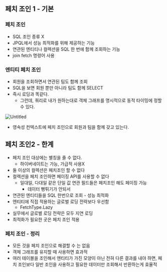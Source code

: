 ## 페치 조인 1 - 기본

### 페치 조인

- SQL 조인 종류 X
- JPQL에서 성능 최적화를 위해 제공하는 기능
- 연관된 엔티티나 컬렉션을 SQL 한 번에 함께 조회하는 기능
- join fetch 명령어 사용

### 엔티티 페치 조인

- 회원을 조회하면서 연관된 팀도 함께 조회
- SQL을 보면 회원 뿐만 아니라 팀도 함께 SELECT
- 즉시 로딩과 똑같다.
    - 그런데, 쿼리로 내가 원하는대로 객체 그래프를 명시적으로 동적 타이밍에 정할 수 있다.

![Untitled](https://prod-files-secure.s3.us-west-2.amazonaws.com/d585b519-8573-4b79-a92a-7a04a0718b84/0097c0b3-28e6-4cfc-9054-55ba360b8fe3/Untitled.png)

- 영속성 컨텍스트에 페치 조인으로 회원과 팀을 함께 갖고 있는다.

## 페치 조인2 - 한계

- 페치 조인 대상에는 별칭을 줄 수 없다.
    - 하이버네이트는 가능, 가급적 사용X
- 둘 이상의 컬렉션은 페치조인 할 수 없다
- 컬렉션을 페치 조인하면 페이징 API를 사용할 수 없다
    - 일대일, 다대일 같은 단일 값 연관 필드들은 페치조인 해도 페이징 가능
        - 데이터 뻥튀기가 안되서
- 연관된 엔티티들을 SQL 한번으로 조회 - 성능 최적화
- 엔티티에 직접 적용하는 글로벌 로딩 전략보다 우선함
    - FetchType.Lazy
- 실무에서 글로벌 로딩 전략은 모두 지연 로딩
- 최적화가 필요한 곳은 페치 조인 적용

### 페치 조인 - 정리

- 모든 것을 페치 조인으로 해결할 수 는 없음
- 객체 그래프를 유지할 때 사용하면 효과적
- 여러 테이블을 조인해서 엔티티가 가진 모양이 아닌 전혀 다른 결과를 내야 하면, 페치 조인보다 일반 조인을 사용하고 필요한 데이터만 조회해서 반환하는게 효율적